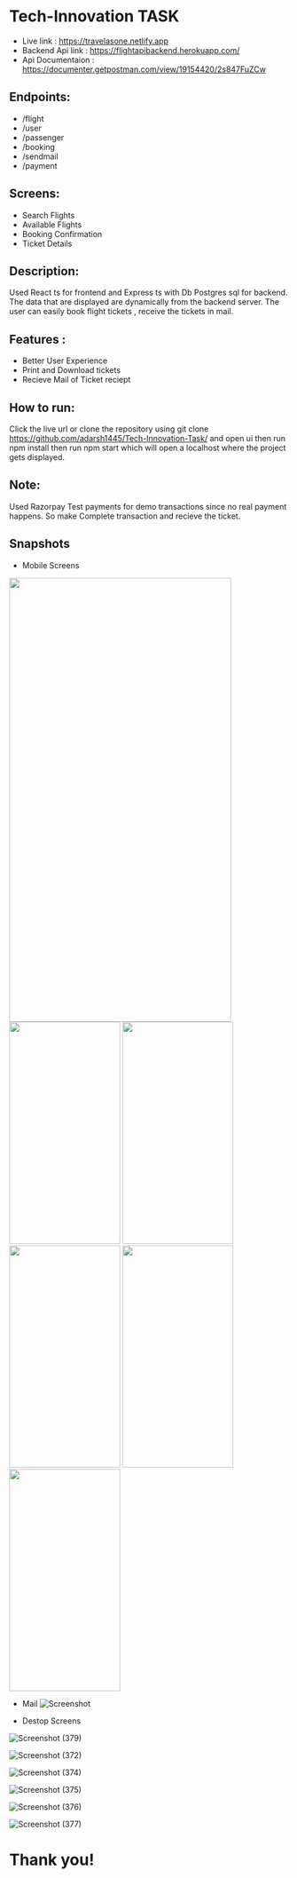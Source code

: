 # Tech-Innovation TASK

- Live link : https://travelasone.netlify.app
- Backend Api link : https://flightapibackend.herokuapp.com/
- Api Documentaion : https://documenter.getpostman.com/view/19154420/2s847FuZCw
## Endpoints:

- /flight
- /user
- /passenger
- /booking
- /sendmail
- /payment

## Screens:

- Search Flights
- Available Flights
- Booking Confirmation
- Ticket Details



## Description:

Used React ts for frontend and Express ts with Db Postgres sql for backend. The data that are displayed are dynamically from the backend server. The user can easily book flight tickets , receive the tickets in mail.

## Features : 

- Better User Experience
- Print and Download tickets
- Recieve Mail of Ticket reciept

## How to run:

Click the live url or clone the repository using git clone https://github.com/adarsh1445/Tech-Innovation-Task/ and open ui then run npm install then run npm start which will open a localhost where the project gets displayed.

## Note:

 Used Razorpay Test payments for demo transactions since no real payment happens. So make Complete transaction and recieve the ticket.


## Snapshots

- Mobile Screens

<img src="https://user-images.githubusercontent.com/69414310/196405690-ca403d3c-fc65-43e9-aa86-2b614a48575d.jpg" width="400" height="800" >  

<img src="https://user-images.githubusercontent.com/69414310/196405701-55006f78-345a-4f29-ab5c-9911ce39b6a8.jpg" width="200" height="400" > 

<img src="https://user-images.githubusercontent.com/69414310/196405706-8ae9cca5-f560-4da6-8415-e7f2c89051ca.jpg" width="200" height="400" >  

<img src="https://user-images.githubusercontent.com/69414310/196405712-65842215-8945-4e27-9796-4c02e126a3b3.jpg" width="200" height="400" >

<img src="https://user-images.githubusercontent.com/69414310/196405718-cceecb14-6024-46e2-9d5d-ff985554f8b4.jpg" width="200" height="400" >   

<img src="https://user-images.githubusercontent.com/69414310/196405733-1969036c-c18d-4d7f-8114-43c30814d062.jpg" width="200" height="400" >

- Mail
 ![Screenshot](https://user-images.githubusercontent.com/69414310/196404227-c84b3ed2-8e84-4ea8-949b-c75f66d3d7c8.png)
 
- Destop Screens

 ![Screenshot (379)](https://user-images.githubusercontent.com/69414310/196404378-28ef91a2-48ce-442d-a746-996c4d2ce4df.png)
 
 ![Screenshot (372)](https://user-images.githubusercontent.com/69414310/196402468-72a31cbe-c043-44e8-b1aa-4e69cb5f1efe.png)
 
 ![Screenshot (374)](https://user-images.githubusercontent.com/69414310/196402737-d0bab683-894f-4b4c-bd27-2c2a2245a730.png)
 
 ![Screenshot (375)](https://user-images.githubusercontent.com/69414310/196402801-bc9234a3-c447-40f3-9d07-12f82e1d320b.png)

 ![Screenshot (376)](https://user-images.githubusercontent.com/69414310/196402826-55e723be-56f9-4649-a778-fb2289c5ebc5.png)

![Screenshot (377)](https://user-images.githubusercontent.com/69414310/196402868-9d53f48b-2cd9-4bf1-a330-cb09498470bf.png)





 

# Thank you!
